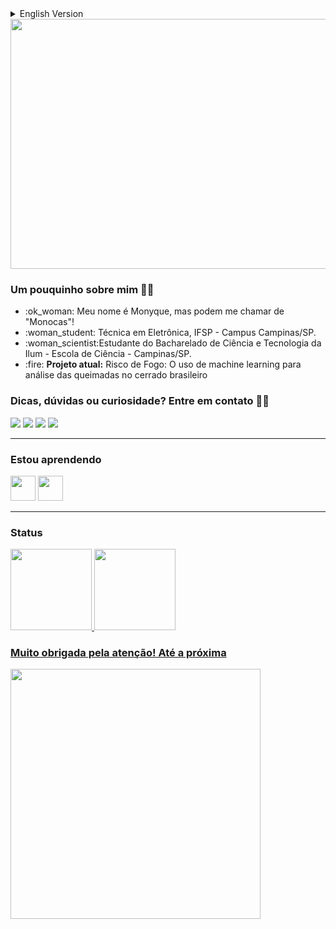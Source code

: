 <details>
  <summary>
    English Version
  </summary>
<img src="https://user-images.githubusercontent.com/106678040/194313363-7547b804-c81c-485b-b177-52682b566109.png" width="1200" height="400"/>
<ul> :ok_woman: Hi! My name is Monyque and my nickname is "Monocas"! </ul> 
<ul> :woman_student: I'm a estudent of the Bachelor of Science and Technology at Ilum - School of Science - Campinas/SP. </ul> 
<ul> :fire: <b> Project:</b> Fire Risk: The use of machine learning to analyze fires in the Brazilian cerrado. </ul> 

<p align="justify"> Tips, doubts or curiosity? Contact:ok_woman:</p>

[<img src="https://img.shields.io/badge/linkedin-%230077B5.svg?&style=for-the-badge&logo=linkedin&logoColor=white" />](https://www.linkedin.com/in/USERNAME/) [<img src = "https://img.shields.io/badge/instagram-%23E4405F.svg?&style=for-the-badge&logo=instagram&logoColor=white">](https://www.instagram.com/kpsmonyque/) [<img src = "https://img.shields.io/badge/facebook-%231877F2.svg?&style=for-the-badge&logo=facebook&logoColor=white">](https://www.facebook.com/USERNAME)
[<img src = "https://img.shields.io/badge/YouTube-FF0000?style=for-the-badge&logo=youtube&logoColor=white">](https://www.youtube.com/channel/UCkPvPpkuacuD2O5Km7vXs6A)
</details>

<img src="https://user-images.githubusercontent.com/106678040/194310965-3a3d353a-d7d2-482d-8466-247b1e6148f5.png" width="1200" height="400"/>

### Um pouquinho sobre mim :deaf_woman:	
<ul> 
<li> :ok_woman: Meu nome é Monyque, mas podem me chamar de "Monocas"! </li>
<li> :woman_student:  Técnica em Eletrônica, IFSP - Campus Campinas/SP.</li> 
<li> :woman_scientist:Estudante do Bacharelado de Ciência e Tecnologia da Ilum - Escola de Ciência - Campinas/SP. </li> 
<li> :fire: <b> Projeto atual:</b> Risco de Fogo: O uso de machine learning para análise das queimadas no cerrado brasileiro </li> 
</ul> 

### Dicas, dúvidas ou curiosidade? Entre em contato :ok_woman:


[<img src="https://img.shields.io/badge/linkedin-%230077B5.svg?&style=for-the-badge&logo=linkedin&logoColor=white" />](https://www.linkedin.com/in/USERNAME/) [<img src = "https://img.shields.io/badge/instagram-%23E4405F.svg?&style=for-the-badge&logo=instagram&logoColor=white">](https://www.instagram.com/kpsmonyque/) [<img src = "https://img.shields.io/badge/facebook-%231877F2.svg?&style=for-the-badge&logo=facebook&logoColor=white">](https://www.facebook.com/USERNAME)
[<img src = "https://img.shields.io/badge/YouTube-FF0000?style=for-the-badge&logo=youtube&logoColor=white">](https://www.youtube.com/channel/UCkPvPpkuacuD2O5Km7vXs6A)

<hr>

### Estou aprendendo

<img src="https://cdn.jsdelivr.net/gh/devicons/devicon/icons/python/python-original-wordmark.svg" width="40" height="40"/> <img src="https://cdn.jsdelivr.net/gh/devicons/devicon/icons/arduino/arduino-original-wordmark.svg" width="40" height="40"/> 

<hr>

### Status

<div>
<a href="https://github.com/seu-usuário-aqui">
<img height="130em" src="https://github-readme-stats.vercel.app/api?username=monocas&show_icons=true&theme=tokyonight&include_all_commits=true&count_private=true"/>
<img height="130em" src="https://github-readme-stats.vercel.app/api/top-langs/?username=monocas&layout=compact&langs_count=7&theme=tokyonight"/>
</div>

### Muito obrigada pela atenção! Até a próxima
<img src="https://user-images.githubusercontent.com/106678040/194165056-a15e2632-2b27-4d3d-9dc7-7cf209205fd5.png" width="400" height="400"/>

